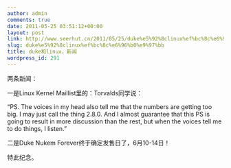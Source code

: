 ```yaml
---
author: admin
comments: true
date: 2011-05-25 03:51:12+00:00
layout: post
link: http://www.seerhut.cn/2011/05/25/duke%e5%92%8clinux%ef%bc%8c%e6%96%b0%e9%97%bb/
slug: duke%e5%92%8clinux%ef%bc%8c%e6%96%b0%e9%97%bb
title: duke和linux，新闻
wordpress_id: 291
---
```


两条新闻：

一是Linux Kernel Maillist里的：Torvalds同学说：

“PS. The voices in my head also tell me that the numbers are getting
too big. I may just call the thing 2.8.0. And I almost guarantee that
this PS is going to result in more discussion than the rest, but when
the voices tell me to do things, I listen.”

二是﻿Duke Nukem Forever终于确定发售日了，6月10-14日！

特此纪念。
